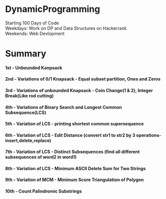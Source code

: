 # DynamicProgramming

Starting 100 Days of Code      
Weekdays: Work on DP and Data Structures on Hackerrank       
Weekends: Web Devlopment     

# Summary
#### 1st - Unbounded Kanpsack
#### 2nd - Variations of 0/1 Knapsack - Equal subset partition, Ones and Zeros   
#### 3rd - Variations of unbounded Knapsack - Coin Change(1 & 2), Integer Break(Like rod cutting)
#### 4th - Variations of Binary Search and Longest Common Subsequence(LCS)
#### 5th - Variation of LCS - printing shortest common supersequence
#### 6th - Variation of LCS - Edit Distance (convert str1 to str2 by 3 operations-insert,delete,replace)
#### 7th - Variation of LCS - Distinct Subsequences (find all different subsequences of word2 in word1)
#### 8th - Variation of LCS - Minimum ASCII Delete Sum for Two Strings
#### 9th - Variation of MCM - Minimum Score Triangulation of Polygon
#### 10th - Count Palindromic Substrings